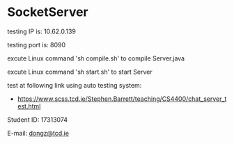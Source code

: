 # SocketServer

testing IP is: 10.62.0.139

testing port is: 8090


excute Linux command 'sh compile.sh' to compile Server.java

excute Linux command 'sh start.sh' to start Server


test at following link using auto testing system:
  - https://www.scss.tcd.ie/Stephen.Barrett/teaching/CS4400/chat_server_test.html


Student ID: 17313074

E-mail: dongz@tcd.ie
